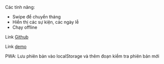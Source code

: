 <p>Các tính năng:</p>
<ul>
  <li>Swipe để chuyển tháng</li>
  <li>Hiển thị các sự kiện, các ngày lễ</li>
  <li>Chạy offline</li>
</ul>

<p>Link <a href="https://github.com/lichcuatoi/lichcuatoi.github.io" target="_blank">Github</a></p>
<p>Link <a href="https://lichcuatoi.github.io/" target="_blank">demo</a></p>

<p>PWA: Lưu phiên bản vào localStorage và thêm đoạn kiểm tra phiên bản mới</p>
